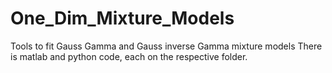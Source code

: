 # One_Dim_Mixture_Models
Tools to fit Gauss Gamma and Gauss inverse Gamma mixture models
There is matlab and python code, each on the respective folder.

